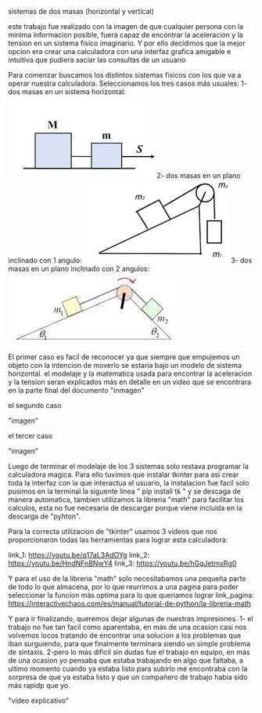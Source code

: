 sistemas de dos masas (horizontal y vertical)

este trabajo fue realizado con la imagen de que cualquier persona con la minima informacion posible, fuera capaz de
encontrar la aceleracion y la tension en un sistema fisico imaginario.
Y por ello decidimos que la mejor opcion era crear una calculadora con una interfaz grafica amigable e intuitiva 
que pudiera saciar las consultas de un usuario

Para comenzar buscamos los distintos sistemas fisicos con los que va a operar nuestra calculadora.
Seleccionamos los tres casos más usuales: 
1- dos masas en un sistema horizontal: ![Alt text](image.png)
2- dos masas en un plano inclinado con 1 angulo:  ![Alt text](image-1.png)
3- dos masas en un plano inclinado con 2 angulos: ![Alt text](image-2.png)

El primer caso es facil de reconocer ya que siempre que empujemos un objeto con la intencion de moverlo se estaria 
bajo un modelo de sistema horizontal.
el modelaje y la matematica usada para encontrar la aceleracion y la tension seran explicados más en detalle en un
video que se encontrara en la parte final del documento
"inmagen"

el segundo caso

"imagen"


el tercer caso

"imagen"


Luego de terminar el modelaje de los 3 sistemas solo restava programar la calculadora magica.
Para ello tuvimos que instalar tkinter para asi crear toda la interfaz con la que interactua el usuario,
la instalacion fue facil solo pusimos en la terminal la siguente linea " pip install tk " y se descaga de manera automatica,
tambien utilizamos la libreria "math" para facilitar los calculos, esta no fue necesaria de descargar porque viene incluida
en la descarga de "pyhton".

Para la correcta utilizacion de "tkinter" usamos 3 videos que nos proporcionaron todas las herramientas
para lograr esta calculadora: 

link_1: https://youtu.be/q17aL3AdOYg
link_2: https://youtu.be/HndNFnBNwY4
link_3: https://youtu.be/hGqJetmxRg0

Y para el uso de la libreria "math" solo necesitabamos una pequeña parte de todo lo que almacena, por lo que reurrimos a una
pagina para poder seleccionar la funcion más optima para lo que queriamos lograr
link_pagina: https://interactivechaos.com/es/manual/tutorial-de-python/la-libreria-math


Y para ir finalizando, queremos dejar algunas de nuestras impresiones.
1- el trabajo no fue tan facil como aparentaba, en más de una ocasion casi nos volvemos locos tratando de encontrar
una solucion a los problemas que iban surguiendo, para que finalmente terminara siendo un simple problema de sintaxis.
2-pero lo más dificil sin dudas fue el trabajo en equipo, en más de una ocasion yo pensaba que estaba trabajando 
en algo que faltaba, a ultimo momento cuando ya estaba listo para subirlo me encontraba con la sorpresa de que ya estaba 
listo y que un compañero de trabajo habia sido más rapidp que yo.

"video explicativo"
